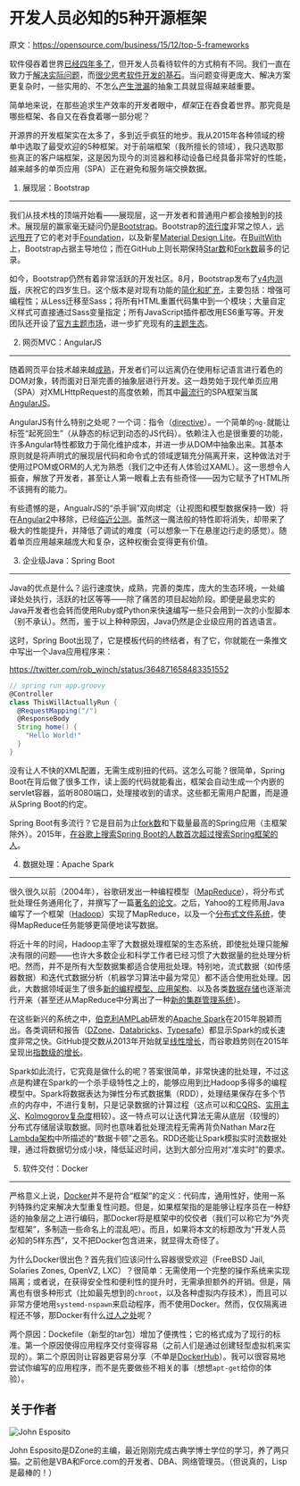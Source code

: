 开发人员必知的5种开源框架
===

原文：https://opensource.com/business/15/12/top-5-frameworks

软件侵吞着世界[已经四年多了][1]，但开发人员看待软件的方式稍有不同。我们一直在致力于[解决实际问题][2]，而[很少思考软件开发的基石][3]。当问题变得更庞大、解决方案更复杂时，一些实用的、不怎么[产生泄漏][4]的抽象工具就显得越来越重要。

简单地来说，在那些追求生产效率的开发者眼中，*框架*正在吞食着世界。那究竟是哪些框架、各自又在吞食着哪一部分呢？

开源界的开发框架实在太多了，多到近乎疯狂的地步。我从2015年各种领域的榜单中选取了最受欢迎的5种框架。对于前端框架（我所擅长的领域），我只选取那些真正的客户端框架，这是因为现今的浏览器和移动设备已经具备非常好的性能，越来越多的单页应用（SPA）正在避免和服务端交换数据。

1. 展现层：Bootstrap
---

我们从技术栈的顶端开始看——展现层，这一开发者和普通用户都会接触到的技术。展现层的赢家毫无疑问仍是[Bootstrap][101]。Bootstrap的[流行度][102]非常之惊人，[远远甩开][103]了它的老对手[Foundation][104]，以及新星[Material Design Lite][105]。在[BuiltWith][106]上，Bootstrap占据主导地位；而在GitHub上则长期保持[Star数][107]和[Fork数][108]最多的记录。

如今，Bootstrap仍然有着非常活跃的开发社区。8月，Bootstrap发布了[v4][109][内测版][110]，庆祝它的四岁生日。这个版本是对现有功能的[简化和扩充][111]，主要包括：增强可编程性；从Less迁移至Sass；将所有HTML重置代码集中到一个模块；大量自定义样式可直接通过Sass变量指定；所有JavaScript插件都改用ES6重写等。开发团队还开设了[官方主题市场][112]，进一步扩充现有的[主题生态][113]。

2. 网页MVC：AngularJS
---

随着网页平台技术越来越[成熟][201]，开发者们可以远离仍在使用标记语言进行着色的DOM对象，转而面对日渐完善的抽象层进行开发。这一趋势始于现代单页应用（SPA）对XMLHttpRequest的高度依赖，而其中[最][202][流行][203]的SPA框架当属[AngularJS][204]。

AngularJS有什么特别之处呢？一个词：指令（[directive][205]）。一个简单的`ng-`就能让标签“起死回生”（从静态的标记到动态的JS代码）。依赖注入也是很重要的功能，许多Angular特性都致力于简化维护成本，并进一步从DOM中抽象出来。其基本原则就是将声明式的展现层代码和命令式的领域逻辑充分隔离开来，这种做法对于使用过POM或ORM的人尤为熟悉（我们之中还有人体验过XAML）。这一思想令人振奋，解放了开发者，甚至让人第一眼看上去有些奇怪——因为它赋予了HTML所不该拥有的能力。

有些遗憾的是，AngualrJS的“杀手锏”双向绑定（让视图和模型数据保持一致）将在[Angular2][206]中移除，已经[临近公测][207]。虽然这一魔法般的特性即将消失，却带来了极大的性能提升，并降低了调试的难度（可以想象一下在悬崖边行走的感觉）。随着单页应用越来越庞大和复杂，这种权衡会变得更有价值。

3. 企业级Java：Spring Boot
---

Java的优点是什么？运行速度快，成熟，完善的类库，庞大的生态环境，一处编译处处执行，活跃的社区等等——除了痛苦的项目起始阶段。即便是最忠实的Java开发者也会转而使用Ruby或Python来快速编写一些只会用到一次的小型脚本（别不承认）。然而，鉴于以上种种原因，Java仍然是企业级应用的首选语言。

这时，Spring Boot出现了，它是模板代码的终结者，有了它，你就能在一条推文中写出一个Java应用程序来：

https://twitter.com/rob_winch/status/364871658483351552

```groovy
// spring run app.groovy
@Controller
class ThisWillActuallyRun {
  @RequestMapping("/")
  @ResponseBody
  String home() {
    "Hello World!"
  }
}
```

没有让人不快的XML配置，无需生成别扭的代码。这怎么可能？很简单，Spring Boot在背后做了很多工作，读上面的代码就能看出，框架会自动生成一个内嵌的servlet容器，监听8080端口，处理接收到的请求。这些都无需用户配置，而是遵从Spring Boot的约定。

Spring Boot有多流行？它是目前为止[fork数][301]和下载量最高的Spring应用（主框架除外）。2015年，[在谷歌上搜索Spring Boot的人数首次超过搜索Spring框架的人][302]。

4. 数据处理：Apache Spark
---

很久很久以前（2004年），谷歌研发出一种编程模型（[MapReduce][401]），将分布式批处理任务通用化了，并撰写了一篇[著名的论文][402]。之后，Yahoo的工程师用Java编写了一个框架（[Hadoop][403]）实现了MapReduce，以及一个[分布式文件系统][404]，使得MapReduce任务能够更简便地读写数据。

将近十年的时间，Hadoop主宰了大数据处理框架的生态系统，即使批处理只能解决有限的问题——也许大多数企业和科学工作者已经习惯了大数据量的批处理分析吧。然而，并不是所有大型数据集都适合使用批处理。特别地，流式数据（如传感器数据）和迭代式数据分析（机器学习算法中最为常见）都不适合使用批处理。因此，大数据领域诞生了很多[新的编程模型、应用架构][405]、以及各类[数据存储][406]也逐渐流行开来（甚至还从MapReduce中分离出了一种[新的集群管理系统][407]）。

在这些新兴的系统之中，[伯克利AMPLab][408]研发的[Apache Spark][409]在2015年脱颖而出。各类调研和报告（[DZone][410]、[Databricks][411]、[Typesafe][412]）都显示Spark的成长速度非常之快。GitHub提交数从2013年开始就呈[线性增长][413]，而谷歌趋势则在2015年呈现出[指数级的增长][414]。

Spark如此流行，它究竟是做什么的呢？答案很简单，非常快速的批处理，不过这点是构建在Spark的一个杀手级特性之上的，能够应用到比Hadoop多得多的编程模型中。Spark将数据表达为弹性分布式数据集（RDD），处理结果保存在多个节点的内存中，不进行复制，只是记录数据的计算过程（这点可以和[CQRS][415]、[实用主义][416]、[Kolmogorov复杂度][417]相较）。这一特点可以让迭代算法无需从底层（较慢的）分布式存储层读取数据。同时也意味着批处理流程无需再背负Nathan Marz在[Lambda架构][418]中所描述的“数据卡顿”之恶名。RDD还能让Spark模拟实时流数据处理，通过将数据切分成小块，降低延迟时间，达到大部分应用对“准实时”的要求。

5. 软件交付：Docker
---

严格意义上说，[Docker][501]并不是符合“框架”的定义：代码库，通用性好，使用一系列特殊约定来解决大型重复性问题。但是，如果框架指的是能够让程序员在一种舒适的抽象层之上进行编码，那Docker将是框架中的佼佼者（我们可以称它为“外壳型框架”，多制造一些命名上的混乱吧）。而且，如果将本文的标题改为“开发人员必知的5样东西”，又不把Docker包含进来，就显得太奇怪了。

为什么Docker很出色？首先我们应该问什么容器很受欢迎（FreeBSD Jail, Solaries Zones, OpenVZ, LXC）？很简单：无需使用一个完整的操作系统来实现隔离；或者说，在获得安全性和便利性的提升时，无需承担额外的开销。但是，隔离也有很多种形式（比如最先想到的`chroot`，以及各种虚拟内存技术），而且可以非常方便地用`systemd-nspawn`来启动程序，而不使用Docker。然而，仅仅隔离进程还不够，那Docker有什么[过人之处][502]呢？

两个原因：Dockefile（新型的tar包）增加了便携性；它的格式成为了现行的标准。第一个原因使得应用程序交付变得容易（之前人们是通过创建轻型虚拟机来实现的）。第二个原因则让容器更容易分享（不单是[DockerHub][503]）。我可以很容易地尝试你编写的应用程序，而不是先要做些不相关的事（想想`apt-get`给你的体验）。

关于作者
---

![John Esposito](https://opensource.com/sites/default/files/styles/profile_pictures/public/pictures/john-esposito.jpg?itok=xPVFPzr2)

John Esposito是DZone的主编，最近刚刚完成古典学博士学位的学习，养了两只猫。之前他是VBA和Force.com的开发者、DBA、网络管理员。（但说真的，Lisp是最棒的！）

[1]: http://www.wsj.com/articles/SB10001424053111903480904576512250915629460
[2]: http://www.dougengelbart.org/pubs/augment-3906.html
[3]: http://worrydream.com/refs/Brooks-NoSilverBullet.pdf
[4]: http://www.joelonsoftware.com/articles/LeakyAbstractions.html

[101]: http://getbootstrap.com/
[102]: https://www.google.com/trends/explore#q=%2Fm%2F0j671ln
[103]: https://www.google.com/trends/explore#q=%2Fm%2F0j671ln%2C%20%2Fm%2F0ll4n18%2C%20Material%20Design%20Lite&cmpt=q&tz=Etc%2FGMT%2B5
[104]: http://foundation.zurb.com/
[105]: http://www.getmdl.io/
[106]: http://trends.builtwith.com/docinfo/Twitter-Bootstrap
[107]: https://github.com/search?q=stars:%3E1&s=stars&type=Repositories
[108]: https://github.com/search?o=desc&q=stars:%3E1&s=forks&type=Repositories
[109]: http://v4-alpha.getbootstrap.com/
[110]: http://blog.getbootstrap.com/2015/08/19/bootstrap-4-alpha/
[111]: http://v4-alpha.getbootstrap.com/migration/
[112]: http://themes.getbootstrap.com/
[113]: https://www.google.com/search?q=bootstrap+theme+sites

[201]: https://www.w3.org/blog/news/
[202]: https://www.google.com/trends/explore#q=%2Fm%2F0j45p7w%2C%20EmberJS%2C%20MeteorJS%2C%20BackboneJS&cmpt=q&tz=Etc%2FGMT%2B5
[203]: https://www.pluralsight.com/browse#tab-courses-popular
[204]: https://angularjs.org/
[205]: https://docs.angularjs.org/guide/directive
[206]: https://www.quora.com/Why-is-the-two-way-data-binding-being-dropped-in-Angular-2
[207]: http://angularjs.blogspot.com/2015/11/highlights-from-angularconnect-2015.html

[301]: https://github.com/spring-projects
[302]: https://www.google.com/trends/explore#q=spring%20boot%2C%20spring%20framework&cmpt=q&tz=Etc%2FGMT%2B5

[401]: http://ayende.com/blog/4435/map-reduce-a-visual-explanation
[402]: http://static.googleusercontent.com/media/research.google.com/en//archive/mapreduce-osdi04.pdf
[403]: https://hadoop.apache.org/
[404]: https://hadoop.apache.org/docs/stable/hadoop-project-dist/hadoop-hdfs/HdfsUserGuide.html
[405]: https://www.linkedin.com/pulse/100-open-source-big-data-architecture-papers-anil-madan
[406]: http://www.journalofbigdata.com/content/2/1/18
[407]: https://hadoop.apache.org/docs/current/hadoop-yarn/hadoop-yarn-site/YARN.html
[408]: http://spark.apache.org/research.html
[409]: http://spark.apache.org/
[410]: https://dzone.com/guides/big-data-business-intelligence-and-analytics-2015
[411]: http://cdn2.hubspot.net/hubfs/438089/DataBricks_Surveys_-_Content/Spark-Survey-2015-Infographic.pdf
[412]: https://info.typesafe.com/COLL-20XX-Spark-Survey-Report_LP.html?lst=PR&lsd=COLL-20XX-Spark-Survey-Trends-Adoption-Report
[413]: https://github.com/apache/spark/graphs/contributors
[414]: https://www.google.com/trends/explore#q=%2Fm%2F0ndhxqz
[415]: http://martinfowler.com/bliki/CQRS.html
[416]: http://plato.stanford.edu/entries/peirce/
[417]: http://people.cs.uchicago.edu/~fortnow/papers/kaikoura.pdf
[418]: http://lambda-architecture.net/

[501]: https://www.docker.com/
[502]: http://techapostle.blogspot.com/2015/04/the-3-reasons-why-docker-got-it-right.html
[503]: https://hub.docker.com/
